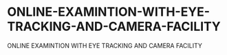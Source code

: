 # ONLINE-EXAMINTION-WITH-EYE-TRACKING-AND-CAMERA-FACILITY
ONLINE EXAMINTION WITH EYE TRACKING AND CAMERA FACILITY
